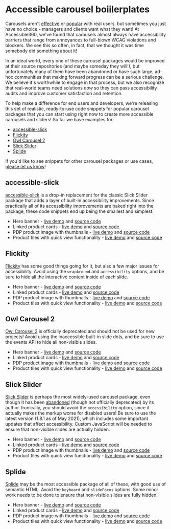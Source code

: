 # Accessible carousel boiilerplates

Carousels aren't [effective](https://www.nngroup.com/articles/auto-forwarding) or [popular](https://erikrunyon.com/2013/01/carousel-interaction-stats/) with real users, but sometimes you just have no choice - managers and clients want what they want! At Accessible360, we've found that carousels almost always have accessibility barriers that range from annoyances to full-blown WCAG violations and blockers. We see this so often, in fact, that we thought it was time somebody did something about it!

In an ideal world, every one of these carousel packages would be improved at their source repositories (and maybe someday they will!), but unfortunately many of them have been abandoned or have such large, ad-hoc communities that making forward progress can be a serious challenge. We believe it's worthwhile to engage in that process, but we also recognize that real-world teams need solutions _now_ so they can pass accessibility audits and improve customer satisfaction and retention.

To help make a difference for end users and developers, we're releasing this set of realistic, ready-to-use code snippets for popular carousel packages that you can start using right now to create more accessible carousels and sliders! So far we have examples for:

* <a href="#accessible-slick">accessible-slick</a>
* <a href="#Flickity">Flickity</a>
* <a href="#Owl-Carousel-2">Owl Carousel 2</a>
* <a href="#Slick-Slider">Slick Slider</a>
* <a href="#Splide">Splide</a>

If you'd like to see snippets for other carousel packages or use cases, [please let us know](https://github.com/Accessible360/accessible-carousel-boilerplates/issues)!

## accessible-slick
[accessible-slick](https://github.com/Accessible360/accessible-slick) is a drop-in replacement for the classic Slick Slider package that adds a layer of built-in accessibility improvements. Since practically all of its accessibility improvements are baked right into the package, these code snippets end up being the smallest and simplest.

* Hero banner - [live demo](https://accessible360.github.io/accessible-carousel-boilerplates/accessible-slick/hero-banner.html) and [source code](https://github.com/Accessible360/accessible-carousel-boilerplates/blob/main/accessible-slick/hero-banner.html)
* Linked product cards - [live demo](https://accessible360.github.io/accessible-carousel-boilerplates/accessible-slick/linked-product-cards.html) and [source code](https://github.com/Accessible360/accessible-carousel-boilerplates/blob/main/accessible-slick/linked-product-cards.html)
* PDP product image with thumbnails - [live demo](https://accessible360.github.io/accessible-carousel-boilerplates/accessible-slick/pdp-product-image-with-thumbnails.html) and [source code](https://github.com/Accessible360/accessible-carousel-boilerplates/blob/main/accessible-slick/pdp-product-image-with-thumbnails.html)
* Product tiles with quick view functionality - [live demo](https://accessible360.github.io/accessible-carousel-boilerplates/accessible-slick/product-tiles-with-quick-view-functionality.html) and [source code](https://github.com/Accessible360/accessible-carousel-boilerplates/blob/main/accessible-slick/product-tiles-with-quick-view-functionality.html)
​
## Flickity
[Flickity](https://github.com/metafizzy/flickity) has some good things going for it, but also a few major issues for accessibility. Avoid using the `wrapAround` and `accessibility` options, and be sure to hide all the interactive content inside of each slide.

* Hero banner - [live demo](https://accessible360.github.io/accessible-carousel-boilerplates/Flickity/hero-banner.html) and [source code](https://github.com/Accessible360/accessible-carousel-boilerplates/blob/main/Flickity/hero-banner.html)
* Linked product cards - [live demo](https://accessible360.github.io/accessible-carousel-boilerplates/Flickity/linked-product-cards.html) and [source code](https://github.com/Accessible360/accessible-carousel-boilerplates/blob/main/Flickity/linked-product-cards.html)
* PDP product image with thumbnails - [live demo](https://accessible360.github.io/accessible-carousel-boilerplates/Flickity/pdp-product-image-with-thumbnails.html) and [source code](https://github.com/Accessible360/accessible-carousel-boilerplates/blob/main/Flickity/pdp-product-image-with-thumbnails.html)
* Product tiles with quick view functionality - [live demo](https://accessible360.github.io/accessible-carousel-boilerplates/Flickity/product-tiles-with-quick-view-functionality.html) and [source code](https://github.com/Accessible360/accessible-carousel-boilerplates/blob/main/Flickity/product-tiles-with-quick-view-functionality.html)
​
## Owl Carousel 2
[Owl Carousel 2](https://github.com/OwlCarousel2/OwlCarousel2) is officially deprecated and should not be used for new projects! Avoid using the inaccessible built-in slide dots, and be sure to use the events API to hide all non-visible slides.

* Hero banner - [live demo](https://accessible360.github.io/accessible-carousel-boilerplates/Owl$20Carousel%202/hero-banner.html) and [source code](https://github.com/Accessible360/accessible-carousel-boilerplates/blob/main/Owl$20Carousel%202/hero-banner.html)
* Linked product cards - [live demo](https://accessible360.github.io/accessible-carousel-boilerplates/Owl$20Carousel%202/linked-product-cards.html) and [source code](https://github.com/Accessible360/accessible-carousel-boilerplates/blob/main/Owl$20Carousel%202/linked-product-cards.html)
* PDP product image with thumbnails - [live demo](https://accessible360.github.io/accessible-carousel-boilerplates/Owl$20Carousel%202/pdp-product-image-with-thumbnails.html) and [source code](https://github.com/Accessible360/accessible-carousel-boilerplates/blob/main/Owl$20Carousel%202/pdp-product-image-with-thumbnails.html)
* Product tiles with quick view functionality - [live demo](https://accessible360.github.io/accessible-carousel-boilerplates/Owl$20Carousel%202/product-tiles-with-quick-view-functionality.html) and [source code](https://github.com/Accessible360/accessible-carousel-boilerplates/blob/main/Owl$20Carousel%202/product-tiles-with-quick-view-functionality.html)
​
## Slick Slider
[Slick Slider](https://github.com/kenwheeler/slick) is perhaps the most widely-used carousel package, even though it has been [abandoned](https://github.com/kenwheeler/slick/graphs/contributors) (though not officially deprecated) by its author. Ironically, you should avoid the `accessibility` option, since it actually makes the markup worse for disabled users! Be sure to use the latest version (1.8.1 as of May 2021), which includes some important updates that affect accessibility. Custom JavaScript will be needed to ensure that non-visible slides are actually hidden.

* Hero banner - [live demo](https://accessible360.github.io/accessible-carousel-boilerplates/Slick%20Slider/hero-banner.html) and [source code](https://github.com/Accessible360/accessible-carousel-boilerplates/blob/main/Slick%20Slider/hero-banner.html)
* Linked product cards - [live demo](https://accessible360.github.io/accessible-carousel-boilerplates/Slick%20Slider/linked-product-cards.html) and [source code](https://github.com/Accessible360/accessible-carousel-boilerplates/blob/main/Slick%20Slider/linked-product-cards.html)
* PDP product image with thumbnails - [live demo](https://accessible360.github.io/accessible-carousel-boilerplates/Slick%20Slider/pdp-product-image-with-thumbnails.html) and [source code](https://github.com/Accessible360/accessible-carousel-boilerplates/blob/main/Slick%20Slider/pdp-product-image-with-thumbnails.html)
* Product tiles with quick view functionality - [live demo](https://accessible360.github.io/accessible-carousel-boilerplates/Slick%20Slider/product-tiles-with-quick-view-functionality.html) and [source code](https://github.com/Accessible360/accessible-carousel-boilerplates/blob/main/Slick%20Slider/product-tiles-with-quick-view-functionality.html)
​
## Splide
[Splide](https://github.com/Splidejs/splide) may be the most accessible package of all of these, with good use of semantic HTML. Avoid the `keyboard` and `slideFocus` options. Some minor work needs to be done to ensure that non-visible slides are fully hidden.

* Hero banner - [live demo](https://accessible360.github.io/accessible-carousel-boilerplates/Splide/hero-banner.html) and [source code](https://github.com/Accessible360/accessible-carousel-boilerplates/blob/main/Splide/hero-banner.html)
* Linked product cards - [live demo](https://accessible360.github.io/accessible-carousel-boilerplates/Splide/linked-product-cards.html) and [source code](https://github.com/Accessible360/accessible-carousel-boilerplates/blob/main/Splide/linked-product-cards.html)
* PDP product image with thumbnails - [live demo](https://accessible360.github.io/accessible-carousel-boilerplates/Splide/pdp-product-image-with-thumbnails.html) and [source code](https://github.com/Accessible360/accessible-carousel-boilerplates/blob/main/Splide/pdp-product-image-with-thumbnails.html)
* Product tiles with quick view functionality - [live demo](https://accessible360.github.io/accessible-carousel-boilerplates/Splide/product-tiles-with-quick-view-functionality.html) and [source code](https://github.com/Accessible360/accessible-carousel-boilerplates/blob/main/Splide/product-tiles-with-quick-view-functionality.html)
